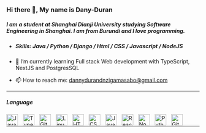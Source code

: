 ### Hi there 👋, My name is Dany-Duran
##### I am a student at Shanghai Dianji University studying Software Engineering in Shanghai. I am from Burundi and I love programming.

- ##### Skills: Java / Python / Django / Html / CSS / Javascript / NodeJS

- 🌱 I’m currently learning Full stack Web development with TypeScript, NextJS and PostgresSQL 
- 📫 How to reach me: dannydurandnzigamasabo@gmail.com 
---
##### Language
<img align="left" alt="Java" width="30px" style="padding-right:10px;" src="https://cdn.jsdelivr.net/gh/devicons/devicon/icons/java/java-original.svg"/>
<!--<img align="left" alt="Spring" width="30px" style="padding-right:10px;" src="https://cdn.jsdelivr.net/gh/devicons/devicon/icons/spring/spring-original.svg" />-->
<img align="left" alt="TypeScript" width="30px" style="padding-right:10px;" src="https://cdn.jsdelivr.net/gh/devicons/devicon/icons/typescript/typescript-plain.svg" />
<img align="left" alt="Git" width="30px" style="padding-right:10px;" src="https://cdn.jsdelivr.net/gh/devicons/devicon/icons/git/git-original.svg" />
<img align="left" alt="Linux" width="30px" style="padding-right:10px;" src="https://cdn.jsdelivr.net/gh/devicons/devicon/icons/linux/linux-original.svg" />
<img align="left" alt="HTML" width="30px" style="padding-right:10px;" src="https://cdn.jsdelivr.net/gh/devicons/devicon/icons/html5/html5-plain.svg" />
<img align="left" alt="CSS" width="30px" style="padding-right:10px;" src="https://cdn.jsdelivr.net/gh/devicons/devicon/icons/css3/css3-plain.svg" />
<img align="left" alt="JavaScript" width="30px" style="padding-right:10px;" src="https://cdn.jsdelivr.net/gh/devicons/devicon/icons/javascript/javascript-plain.svg" />
<img align="left" alt="React" width="30px" style="padding-right:10px;" src="https://cdn.jsdelivr.net/gh/devicons/devicon/icons/react/react-original.svg" />
<img align="left" alt="NodeJS" width="30px" style="padding-right:10px;" src="https://cdn.jsdelivr.net/gh/devicons/devicon/icons/nodejs/nodejs-original.svg" />
<img align="left" alt="Python" width="30px" style="padding-right:10px;" src="https://cdn.jsdelivr.net/gh/devicons/devicon/icons/python/python-plain.svg" />
<img align="left" alt="GitHub" width="30px" style="padding-right:10px;" src="https://cdn.jsdelivr.net/gh/devicons/devicon/icons/github/github-original.svg" /><br/>
<!--<img align="left" alt="Bash" width="30px" style="padding-right:10px;" src="https://cdn.jsdelivr.net/gh/devicons/devicon/icons/bash/bash-original.svg" /><br/>-->

---

<!--[![Top Langs](https://github-readme-stats.vercel.app/api/top-langs/?username=DANY-DURAND)](https://github.com/anuraghazra/github-readme-stats)

[![GitHub stats](https://github-readme-stats.vercel.app/api?username=DANY-DURAND&theme=dark&count_private=true)](https://github.com/anuraghazra/github-readme-stats)

![GitHub Activity Graph](https://activity-graph.herokuapp.com/graph?username=DANY-DURAND)  

![GitHub metrics](https://metrics.lecoq.io/DANY-DURAND)  

![GitHub streak stats](https://streak-stats.demolab.com/?user=DANY-DURAND)  

![Profile views](https://gpvc.arturio.dev/DANY-DURANxD) -->
